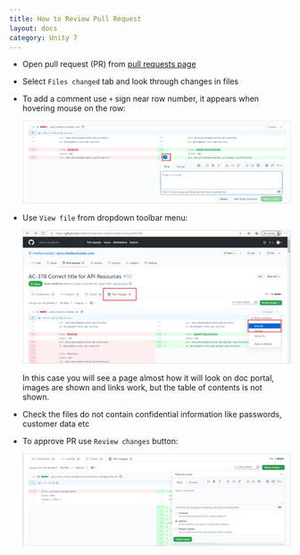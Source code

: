 ```yaml
---
title: How to Review Pull Request
layout: docs
category: Unity 7
---
```

- Open pull request (PR) from [pull requests page](https://github.com/intellectivelab/docs.intellectivelab.com/pulls) 
- Select `Files changed` tab and look through changes in files
- To add a comment use `+` sign near row number, it appears when hovering mouse on the row:

    ![Comment](how-to-review-pull-request/images/comment.png)

- Use `View file` from dropdown toolbar menu:

    ![View file](how-to-review-pull-request/images/view-file.png)
    
    In this case you will see a page almost how it will look on doc portal, images are shown and links work, but the table of contents is not shown.

- Check the files do not contain confidential information like passwords, customer data etc
- To approve PR use `Review changes` button:

    ![Approve](how-to-review-pull-request/images/approve.png)